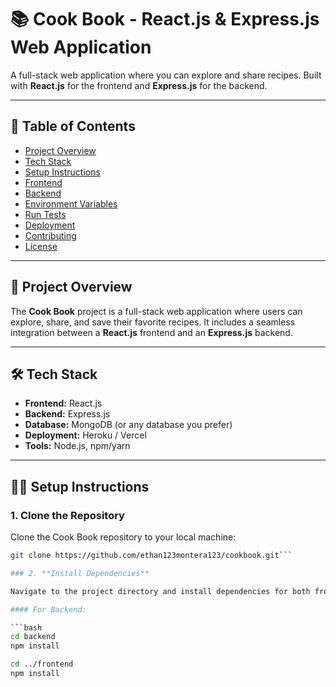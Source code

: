 # 📚 **Cook Book** - React.js & Express.js Web Application

A full-stack web application where you can explore and share recipes. Built with **React.js** for the frontend and **Express.js** for the backend.

---

## 🚀 **Table of Contents**

- [Project Overview](#project-overview)
- [Tech Stack](#tech-stack)
- [Setup Instructions](#setup-instructions)
- [Frontend](#frontend)
- [Backend](#backend)
- [Environment Variables](#environment-variables)
- [Run Tests](#run-tests)
- [Deployment](#deployment)
- [Contributing](#contributing)
- [License](#license)

---

## 📖 **Project Overview**

The **Cook Book** project is a full-stack web application where users can explore, share, and save their favorite recipes. It includes a seamless integration between a **React.js** frontend and an **Express.js** backend.

---

## 🛠️ **Tech Stack**

- **Frontend:** React.js  
- **Backend:** Express.js  
- **Database:** MongoDB (or any database you prefer)  
- **Deployment:** Heroku / Vercel  
- **Tools:** Node.js, npm/yarn  

---

## 🧑‍💻 **Setup Instructions**

### 1. **Clone the Repository**

Clone the Cook Book repository to your local machine:

```bash
git clone https://github.com/ethan123montera123/cookbook.git```

### 2. **Install Dependencies**

Navigate to the project directory and install dependencies for both frontend and backend.

#### For Backend:

```bash
cd backend
npm install

cd ../frontend
npm install

